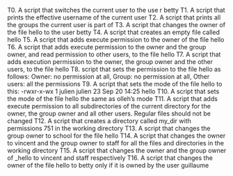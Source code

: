 T0. A script that switches the current user to the use
r betty
T1. A script that prints the effective username of the
 current user
T2. A script that prints all the groups the current user is part of
T3. A script that changes the owner of the file hello to the user betty
T4. A script that creates an empty file called hello
T5. A script that adds execute permission to the owner of the file hello
T6. A script that adds execute permission to the owner and the group owner, and read permission to other users, to the file hello
T7. A script that adds execution permission to the owner, the group owner and the other users, to the file hello
T8. script that sets the permission to the file hello as follows: Owner: no permission at all, Group: no permission at all, Other users: all the permissions
T9. A script that sets the mode of the file hello to this: -rwxr-x-wx 1 julien julien 23 Sep 20 14:25 hello
T10. A script that sets the mode of the file hello the same as olleh’s mode
T11. A script that adds execute permission to all subdirectories of the current directory for the owner, the group owner and all other users. Regular files should not be changed
T12. A script that creates a directory called my_dir with permissions 751 in the working directory
T13. A script that changes the group owner to school for the file hello
T14. A script that changes the owner to vincent and the group owner to staff for all the files and directories in the working directory
T15. A script that changes the owner and the group owner of _hello to vincent and staff respectively
T16. A script that changes the owner of the file hello to betty only if it is owned by the user guillaume
